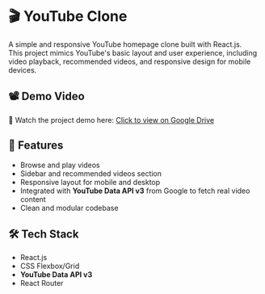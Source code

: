 # 🎬 YouTube Clone

A simple and responsive YouTube homepage clone built with React.js.  
This project mimics YouTube's basic layout and user experience, including video playback, recommended videos, and responsive design for mobile devices.

## 📽️ Demo Video

🎥 Watch the project demo here: [Click to view on Google Drive](https://drive.google.com/file/d/1et98F4GrKT4N0JSpbLzRjA3T042NQhnv/view?usp=sharing)  


## 🚀 Features

- Browse and play videos
- Sidebar and recommended videos section
- Responsive layout for mobile and desktop
- Integrated with **YouTube Data API v3** from Google to fetch real video content
- Clean and modular codebase

## 🛠️ Tech Stack

- React.js
- CSS Flexbox/Grid
- **YouTube Data API v3**
- React Router
